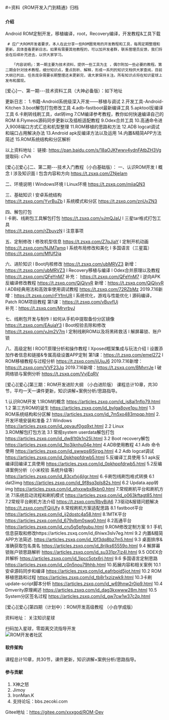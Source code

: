 #⭐资料《ROM开发入门到精通》归档

#### 介绍
Android ROM定制开发，移植编译，root，Recovery编译，开发教程&工具下载


     # 应广大ROM开发者要求，本人在此分享一些ROM圈常用的开发教程和工具，每周定期整理和更新，具体查看更新日志。如果有需要其他教程的，可以加开发者群，联系管理员反馈，我们将会在后续补充进去，以供大家学习。

       「内容说明」：第一期主要为技术资料，提供一些工具为主 ，偶尔附加一些必要的教程。第二期会针对技术教程，细分知识点，重点剖析、解释，形成一系列的知识文档供大家查阅，目前大纲已列出，任务庞杂需要长期整理还未更新完，请大家保持关注。所有知识点将在知识星球上发布和展现。

[爱心]一、第一期---技术资料工具（大神必备版）：如下地址

更新日志：
1.书籍-Android系统级深入开发——移植与调试
2.开发工具-Android-Kitchen
3.boot解包打包修改工具
4.adb-fastboot最新编译工具
5.apktool反编译工具
6.卡刷转线刷工具，dat转img
7.CM编译参考教程，教你如何快速编译自己的ROM 
8.Flymeos源码同步更新以及插桩适配教程
9.Odex合并工具
10.高通命令进入9008端口方式汇总和机型整理
11.ROM移植的思路和方法
12.ADB logcat调试和端口占用解决办法
13.Android apk反编译方法以及运用
14.内置&精简APP方法简述
15.ROM系统结构和分区解析

以上资料地址：
链接: https://pan.baidu.com/s/18aOJKfwwv4ydnFAtbZH3Vg 提取码: c7vh 


[爱心][爱心]二、第二期---技术入门教程（小白基础版）：
一、认识ROM开发
l 概念
l 涉及知识面
l 包含内容和方向
 https://t.zsxq.com/ZNjeIam

二、环境说明 
l Windows环境
l Linux环境
https://t.zsxq.com/miiaQN3

三、基础知识
l 安卓系统结构  
https://t.zsxq.com/YvrBuZb
l 系统模式和分区 
https://t.zsxq.com/znUvZN3


四、解包打包  
l 卡刷、线刷包工具解包打包 
https://t.zsxq.com/vJmQJaU
l 三星tar格式打包工具  
https://t.zsxq.com/rZbuvzN
l 注意事项


五、定制修改
l 修改机型信息 
https://t.zsxq.com/Z7qJiaY
l 定制开机动画 
https://t.zsxq.com/NJM7amq
l 系统布局修改和美化
l 多国语言（三星篇） 
https://t.zsxq.com/MfUf2ja

六、进阶知识
l Boot内核修改 
https://t.zsxq.com/ubMRVZ3
新增：https://t.zsxq.com/ubMRVZ3
l Recovery移植与编译
l Odex合并原理以及教程
https://t.zsxq.com/QFeYnM7
补充：
https://t.zsxq.com/QFeYnM7
l 逆向APK反编译修改教程 
https://t.zsxq.com/QjQjyvR
新增：https://t.zsxq.com/QjQjyvR
l ADB经典用法和高效率使用调试教程
https://t.zsxq.com/72RZbMz
2019.7.16新增：https://t.zsxq.com/rFYfmUR
l 系统优化，游戏与性能优化
l 源码编译，Patch ROM项目教程 
第1课：https://t.zsxq.com/vBuvfUj  
补充：https://t.zsxq.com/MrvrbyJ

七、线刷包开发与制作
l 如何从手机中提取备份分区镜像 
https://t.zsxq.com/EAujaY3
l Boot校验去除和修改 
https://t.zsxq.com/vJm2V7m
l 定制线刷ROM以及将黑砖救活
l 解屏幕锁、账户锁


八、高级定制
l ROOT原理分析和操作教程
l Xposed框架集成与玩法介绍
l 设置添加作者信息和链接&专属高级设置APP定制 
第1课：https://t.zsxq.com/emeI272
l ROM移植教程与过程分析 
https://t.zsxq.com/iiUjuJ6
2019.7.16新增：https://t.zsxq.com/VVF23Jq
2019.7.16新增：https://t.zsxq.com/BMvrrJe
l 破网络锁与案例分析 
https://t.zsxq.com/VvjEqRV


[爱心][爱心]第三期：ROM开发进阶大纲 （小白进阶版）
课程总计10章，共30节，平均一天一课件更新，知识讲解+案例分析/思路指导。

1.认识ROM开发
1.1ROM的概念  https://articles.zsxq.com/id_js8ai1nflo79.html
1.2 第三方ROM的诞生  https://articles.zsxq.com/id_bvlga8ove1pu.html
1.3 ROM系统结构和分区解 https://articles.zsxq.com/id_7m5xo483mpqp.html
2.开发环境安装和准备
2.1  Windows    https://articles.zsxq.com/id_opvauf0gq9xt.html
2.2  Linux    
3.ROM解包打包方法
3.1 常规system userdata解包打包  https://articles.zsxq.com/id_dw81t0k1n25l.html
3.2  Boot recovery解包  https://articles.zsxq.com/id_1to3iknhu04e.html
4.ADB使用教程
4.1  Adb 命令使用  https://articles.zsxq.com/id_swwps6l5jrpg.html
4.2  Adb logcat调试 https://articles.zsxq.com/id_0pkhppfdrwb5.html
5.反编译工具使用
5.1  apk反编译回编译工具使用   https://articles.zsxq.com/id_0pkhppfdrwb5.html
5.2反编译案例分析（小米校验 系统升级等） https://articles.zsxq.com/id_83cxfxj4jlgr.html
6.卡刷包线刷包格式转换
6.1 dat2img https://articles.zsxq.com/id_9f8sq3pls82s.html
6.2 Updata.app转img https://articles.zsxq.com/id_qhxxwbx8kbn0.html
7.常规刷机平台和刷机方法
7.1系统启动流程和刷机模式 https://articles.zsxq.com/id_o063kftagt85.html
7.2常规平台刷机方法介绍 https://t.zsxq.com/RbyBiA6
7.3驱动&报错问题解决 https://t.zsxq.com/FQjiUfy
8.常规刷机方案适配思路
8.1 fastboot平台 https://articles.zsxq.com/id_ij2dostc4a58.html
8.1MTK平台 https://articles.zsxq.com/id_679xlbm0swq0.html
8.2高通平台 https://articles.zsxq.com/id_cru5g5pfgubu.html
9.ROM修改定制方案
9.1 手机信息获取和修改https://articles.zsxq.com/id_6hiwx3slv7eg.html
9.2 内置&精简APP方法简述. https://articles.zsxq.com/id_l0f3dq8bz7m5.html
9.3 桌面排序&准确获取包名类名 https://articles.zsxq.com/id_8rjlks65559o.html
9.4 解屏幕锁账户锁思路解析 https://articles.zsxq.com/id_su331pr7iz4l.html
9.5  ODEX合并解析 https://articles.zsxq.com/id_1ipcc5otx6rj.html
9.6 多国语言定制思路 https://articles.zsxq.com/id_c0n5nou79hhb.html	
10.拓展内容和相关案例
10.1安卓源码同步和编译 https://articles.zsxq.com/id_eafrboid5jot.html
10.2 ROM移植思路和过程 https://articles.zsxq.com/id_tb8r1xzizwk9.html
10.3卡刷update-script脚本分析 https://articles.zsxq.com/id_w69hnw2r0ip9.html
10.4 Dmverity原理阐述 
 https://articles.zsxq.com/id_dag3kxwww28m.html
10.5 System分区签名过程 
https://articles.zsxq.com/id_gw7cw1w37c2p.html 
                                     
[爱心][爱心]第四期（计划中）：ROM开发高级教程 （小白学成版）

资料地址：
关注知识星球

扫码加入星球，零距离交流指导开发<br/>
![ROM开发者社区](http://www.zecoki.com/ximages/xq/ewm.jpg "在这里输入图片标题")

#### 软件架构
课程总计10章，共30节，课件更新，知识讲解+案例分析/思路指导。


#### 参与贡献

1. X神之怒
2. Jimoy
3. IronMan.K
4. 支持论坛：bbs.zecoki.com

Gitee地址：https://gitee.com/xxxgod/ROM-Dev

